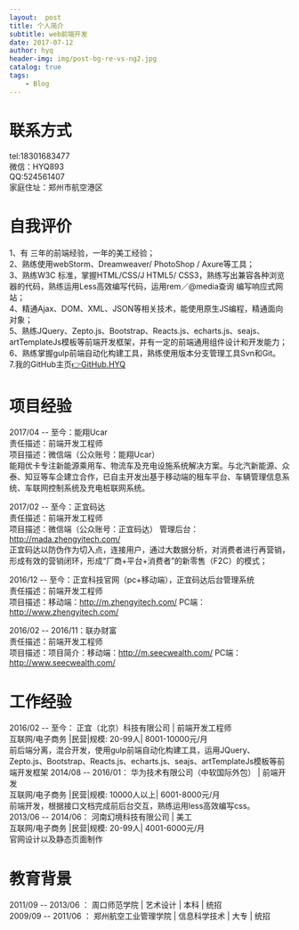 ```yaml
---
layout:  post
title: 个人简介
subtitle: web前端开发
date: 2017-07-12
author: hyq
header-img: img/post-bg-re-vs-ng2.jpg
catalog: true
tags:
    - Blog
---
```


# 联系方式
tel:18301683477<br/>
微信：HYQ893<br/>
QQ:524561407<br/>
家庭住址：郑州市航空港区

# 自我评价

1、有 三年的前端经验，一年的美工经验；<br/>
2、熟练使用webStorm、Dreamweaver/ PhotoShop / Axure等工具；<br/>
3、熟练W3C 标准，掌握HTML/CSS/J HTML5/ CSS3，熟练写出兼容各种浏览器的代码，熟练运用Less高效编写代码，运用rem／@media查询 编写响应式网站；<br/>
4、精通Ajax、DOM、XML、JSON等相关技术，能使用原生JS编程，精通面向对象；<br/>
5、熟练JQuery、Zepto.js、Bootstrap、Reacts.js、echarts.js、seajs、artTemplateJs模板等前端开发框架，并有一定的前端通用组件设计和开发能力；<br/>
6、熟练掌握gulp前端自动化构建工具，熟练使用版本分支管理工具Svn和Git。<br/>
7.我的GitHub主页<a href="https://github.com/hanyuqian">👉GitHub.HYQ</a>

# 项目经验
2017/04 -- 至今：能翔Ucar<br/>
责任描述：前端开发工程师<br/>
项目描述：微信端（公众账号：能翔Ucar） <br/>
能翔优卡专注新能源乘用车、物流车及充电设施系统解决方案。与北汽新能源、众泰、知豆等车企建立合作，已自主开发出基于移动端的租车平台、车辆管理信息系统、车联网控制系统及充电桩联网系统。<br/>

2017/02 -- 至今：正宜码达<br/>
责任描述：前端开发工程师<br/>
项目描述：微信端（公众账号：正宜码达）  管理后台：http://mada.zhengyitech.com/ <br/>
正宜码达以防伪作为切入点，连接用户，通过大数据分析，对消费者进行再营销，形成有效的营销闭环，形成“厂商+平台+消费者”的新零售（F2C）的模式；<br/>

2016/12 -- 至今：正宜科技官网（pc+移动端），正宜码达后台管理系统<br/>
责任描述：前端开发工程师<br/>
项目描述：移动端：http://m.zhengyitech.com/  PC端：http://www.zhengyitech.com/<br/> 

2016/02 -- 2016/11：联办财富<br/>
责任描述：前端开发工程师<br/>
项目描述：项目简介：移动端：http://m.seecwealth.com/  PC端：http://www.seecwealth.com/<br/>


# 工作经验

2016/02 -- 至今：	正宜（北京）科技有限公司 | 前端开发工程师<br/>
互联网/电子商务 |民营|规模: 20-99人| 8001-10000元/月<br/>
前后端分离，混合开发，使用gulp前端自动化构建工具，运用JQuery、Zepto.js、Bootstrap、Reacts.js、echarts.js、seajs、artTemplateJs模板等前端开发框架
2014/08 -- 2016/01：	华为技术有限公司（中软国际外包） | 前端开发<br/>
互联网/电子商务 |民营|规模: 10000人以上| 6001-8000元/月<br/>
前端开发，根据接口文档完成前后台交互，熟练运用less高效编写css。<br/>
2013/06 -- 2014/06：	河南幻境科技有限公司 | 美工<br/>
互联网/电子商务 |民营|规模: 20-99人| 4001-6000元/月<br/>
官网设计以及静态页面制作<br/>

# 教育背景

2011/09 -- 2013/06 ： 周口师范学院 | 艺术设计 | 本科 | 统招<br/>
2009/09 -- 2011/06 ： 郑州航空工业管理学院 | 信息科学技术 | 大专 | 统招<br/>
